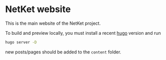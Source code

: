 # NetKet website

This is the main website of the NetKet project.

To build and preview locally, you must install a recent [hugo](https://gohugo.io/getting-started/quick-start/) version and run 

```bash
hugo server -D
```

new posts/pages should be added to the `content` folder.